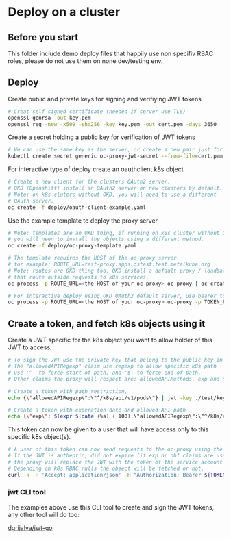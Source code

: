 
# Deploy on a cluster

## Before you start

This folder include demo deploy files that happily use non specifiv RBAC roles, please do not use them on none dev/testing env.

## Deploy

Create public and private keys for signing and verifiying JWT tokens

``` bash
# Creat self signed certificate (needed if server use TLS)
openssl genrsa -out key.pem
openssl req -new -x509 -sha256 -key key.pem -out cert.pem -days 3650
```

Create a secret holding a public key for verification of JWT tokens

``` bash
# We can use the same key as the server, or create a new pair just for JWT tokens.
kubectl create secret generic oc-proxy-jwt-secret --from-file=cert.pem
```

For interactive type of deploy create an oauthclient k8s object

``` bash
# Create a new client for the clusters OAuth2 server.
# OKD (Openshift) install an OAuth2 server on new clusters by default.
# Note: on k8s cluters without OKD, you will need to use a different
# OAuth server.
oc create -f deploy/oauth-client-example.yaml
```

Use the example template to deploy the proxy server

``` bash
# Note: templates are an OKD thing, if running on k8s cluster without OKD
# you will neen to install the objects using a different method.
oc create -f deploy/oc-proxy-template.yaml 

# The template requires the HOST of the oc-proxy server.
# for example: ROUTE_URL=test-proxy.apps.ostest.test.metalkube.org
# Note: routes are OKD thing too, OKD install a default proxy / loadbalancer
# that route outside requests to k8s services.
oc process -p ROUTE_URL=<the HOST of your oc-proxy> oc-proxy | oc create -f -

# For interactive deploy using OKD OAuth2 default server, use bearer token pass through.
oc process -p ROUTE_URL=<the HOST of your oc-proxy> oc-proxy -p TOKEN_PASSTHROUGH=true | oc create -f -
```

## Create a token, and fetch k8s objects using it

Create a JWT specific for the k8s object you want to allow holder of this JWT to access:

``` bash
# To sign the JWT use the private key that belong to the public key in the running oc-proxy
# The "allowedAPIRegexp" claim use regexp to allow specific k8s path
# use '^' to force start of path, and '$' to force end of path.
# Other claims the proxy will respect are: allowedAPIMethods, exp and nbf

# Create a token with path restriction,
echo {\"allowedAPIRegexp\":\"^/k8s/api/v1/pods\"} | jwt -key ./test/key.pem -alg RS256 -sign -

# Create a token with experation date and allowed API path
echo {\"exp\": $(expr $(date +%s) + 100),\"allowedAPIRegexp\":\"^/k8s/api/v1/namespaces/test\"} | jwt -key ./test/key.pem -alg RS256 -sign -
```

This token can now be given to a user that will have access only to this specific k8s object(s).

``` bash
# A user of this token can now send requests to the oc-proxy using the new JWT
# If the JWT is authentic, did not expire (if exp or nbf claims are used), and match the allowed path -
# the proxy will replace the JWT with the token of the service account running the proxy,
# Depending on k8s RBAC rulls the object will be fetched or not.
curl -k -H 'Accept: application/json' -H "Authorization: Bearer ${TOKEN}" https://<route to your oc proxy>/k8s/<API path of k8s object> | jq
```

### jwt CLI tool

The examples above use this CLI tool to create and sign the JWT tokens, any other tool will do too:

[dgrijalva/jwt-go](https://github.com/dgrijalva/jwt-go/tree/master/cmd/jwt)